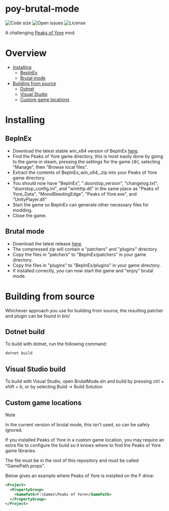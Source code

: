 # poy-brutal-mode
![Code size](https://img.shields.io/github/languages/code-size/Kaden5480/poy-brutal-mode?color=5c85d6)
![Open issues](https://img.shields.io/github/issues/Kaden5480/poy-brutal-mode?color=d65c5c)
![License](https://img.shields.io/github/license/Kaden5480/poy-brutal-mode?color=a35cd6)

A challenging
[Peaks of Yore](https://store.steampowered.com/app/2236070/)
mod.

# Overview
- [Installing](#installing)
    - [BepInEx](#bepinex)
    - [Brutal mode](#brutal-mode)
- [Building from source](#building)
    - [Dotnet](#dotnet-build)
    - [Visual Studio](#visual-studio-build)
    - [Custom game locations](#custom-game-locations)

# Installing
## BepInEx
- Download the latest stable win_x64 version of BepInEx
[here](https://github.com/BepInEx/BepInEx/releases).
- Find the Peaks of Yore game directory, this is most easily done by going to the game in steam,
  pressing the settings for the game (⚙️), selecting "Manage", then "Browse local files".
- Extract the contents of BepInEx_win_x64_<version>.zip into your Peaks of Yore game directory.
- You should now have "BepInEx", ".doorstop_version", "changelog.txt", "doorstop_config.ini", and "winhttp.dll"
  in the same place as "Peaks of Yore_Data", "MonoBleedingEdge", "Peaks of Yore.exe", and "UnityPlayer.dll"
- Start the game so BepInEx can generate other necessary files for modding.
- Close the game.

## Brutal mode
- Download the latest release
[here](https://github.com/Kaden5480/poy-brutal-mode/releases).
- The compressed zip will contain a "patchers" and "plugins" directory.
- Copy the files in "patchers" to "BepInEx/patchers" in your game directory.
- Copy the files in "plugins" to "BepInEx/plugins" in your game directory.
- If installed correctly, you can now start the game and "enjoy" brutal mode.


# Building from source
Whichever approach you use for building from source, the resulting
patcher and plugin can be found in bin/

## Dotnet build
To build with dotnet, run the following command:
```sh
dotnet build
```

## Visual Studio build
To build with Visual Studio, open BrutalMode.sln and build by pressing ctrl + shift + b,
or by selecting Build -> Build Solution

## Custom game locations
> [!NOTE]
> In the current version of brutal mode, this isn't used, so can be safely ignored.

If you installed Peaks of Yore in a custom game location, you may require
an extra file to configure the build so it knows where to find the Peaks of Yore game
libraries.

The file must be in the root of this repository and must be called "GamePath.props".

Below gives an example where Peaks of Yore is installed on the F drive:
```xml
<Project>
  <PropertyGroup>
    <GamePath>F:\Games\Peaks of Yore</GamePath>
  </PropertyGroup>
</Project>
```
